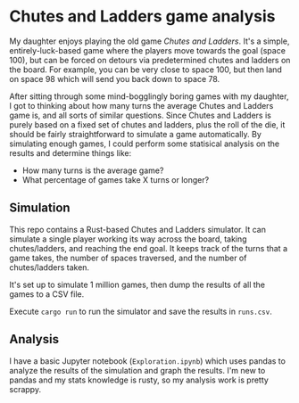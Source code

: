 # Chutes and Ladders game analysis

My daughter enjoys playing the old game _Chutes and Ladders_. It's a simple, entirely-luck-based game where the players move towards the goal (space 100), but can be forced on detours via predetermined chutes and ladders on the board. For example, you can be very close to space 100, but then land on space 98 which will send you back down to space 78.

After sitting through some mind-bogglingly boring games with my daughter, I got to thinking about how many turns the average Chutes and Ladders game is, and all sorts of similar questions. Since Chutes and Ladders is purely based on a fixed set of chutes and ladders, plus the roll of the die, it should be fairly straightforward to simulate a game automatically. By simulating enough games, I could perform some statisical analysis on the results and determine things like:

* How many turns is the average game?
* What percentage of games take X turns or longer?

## Simulation

This repo contains a Rust-based Chutes and Ladders simulator. It can simulate a single player working its way across the board, taking chutes/ladders, and reaching the end goal. It keeps track of the turns that a game takes, the number of spaces traversed, and the number of chutes/ladders taken.

It's set up to simulate 1 million games, then dump the results of all the games to a CSV file.

Execute `cargo run` to run the simulator and save the results in `runs.csv`.

## Analysis

I have a basic Jupyter notebook (`Exploration.ipynb`) which uses pandas to analyze the results of the simulation and graph the results. I'm new to pandas and my stats knowledge is rusty, so my analysis work is pretty scrappy.
